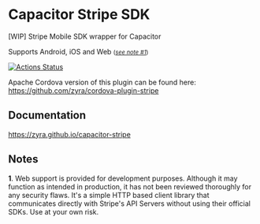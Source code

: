 # Capacitor Stripe SDK
[WIP] Stripe Mobile SDK wrapper for Capacitor

Supports Android, iOS and Web <small>(*[see note #1](#notes)*)</small>

[![Actions Status](https://github.com/zyra/capacitor-stripe/workflows/Build/badge.svg)](https://github.com/zyra/capacitor-stripe/actions)

Apache Cordova version of this plugin can be found here: https://github.com/zyra/cordova-plugin-stripe

## Documentation
https://zyra.github.io/capacitor-stripe

## Notes
**1**. Web support is provided for development purposes.
Although it may function as intended in production, it has not been reviewed thoroughly for any security flaws. 
It's a simple HTTP based client library that communicates directly with Stripe's API Servers without using their 
official SDKs. Use at your own risk.

